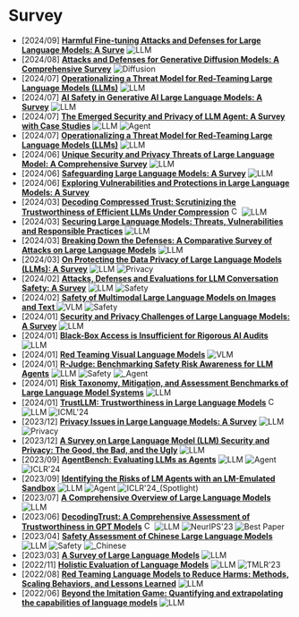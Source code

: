 # Survey
- [2024/09] **[Harmful Fine-tuning Attacks and Defenses for Large Language Models: A Surve](https://arxiv.org/abs/2409.18169)** ![LLM](https://img.shields.io/badge/LLM-589cf4)
- [2024/08] **[Attacks and Defenses for Generative Diffusion Models: A Comprehensive Survey](https://arxiv.org/abs/2408.03400)** ![Diffusion](https://img.shields.io/badge/Diffusion-a99cf4)
- [2024/07] **[Operationalizing a Threat Model for Red-Teaming Large Language Models (LLMs)](https://arxiv.org/abs/2407.14937)** ![LLM](https://img.shields.io/badge/LLM-589cf4)
- [2024/07] **[AI Safety in Generative AI Large Language Models: A Survey](https://arxiv.org/abs/2407.18369)** ![LLM](https://img.shields.io/badge/LLM-589cf4)
- [2024/07] **[The Emerged Security and Privacy of LLM Agent: A Survey with Case Studies](https://arxiv.org/abs/2407.19354)** ![LLM](https://img.shields.io/badge/LLM-589cf4) ![Agent](https://img.shields.io/badge/Agent-87b800)
- [2024/07] **[Operationalizing a Threat Model for Red-Teaming Large Language Models (LLMs)](https://arxiv.org/abs/2407.14937)** ![LLM](https://img.shields.io/badge/LLM-589cf4)
- [2024/06] **[Unique Security and Privacy Threats of Large Language Model: A Comprehensive Survey](https://arxiv.org/abs/2406.07973)** ![LLM](https://img.shields.io/badge/LLM-589cf4)
- [2024/06] **[Safeguarding Large Language Models: A Survey](https://arxiv.org/abs/2406.02622)** ![LLM](https://img.shields.io/badge/LLM-589cf4)
- [2024/06] **[Exploring Vulnerabilities and Protections in Large Language Models: A Survey](https://arxiv.org/abs/2406.00240)**
- [2024/03] **[Decoding Compressed Trust: Scrutinizing the Trustworthiness of Efficient LLMs Under Compression](https://arxiv.org/abs/2403.15447)** [<img src="https://github.com/FortAwesome/Font-Awesome/blob/6.x/svgs/brands/github.svg" alt="Code" width="15" height="15">](https://decoding-comp-trust.github.io/) ![LLM](https://img.shields.io/badge/LLM-589cf4)
- [2024/03] **[Securing Large Language Models: Threats, Vulnerabilities and Responsible Practices](https://arxiv.org/abs/2403.12503)** ![LLM](https://img.shields.io/badge/LLM-589cf4)
- [2024/03] **[Breaking Down the Defenses: A Comparative Survey of Attacks on Large Language Models](https://arxiv.org/abs/2403.04786)** ![LLM](https://img.shields.io/badge/LLM-589cf4)
- [2024/03] **[On Protecting the Data Privacy of Large Language Models (LLMs): A Survey](https://arxiv.org/abs/2403.05156)** ![LLM](https://img.shields.io/badge/LLM-589cf4) ![Privacy](https://img.shields.io/badge/Privacy-87b800)
- [2024/02] **[Attacks, Defenses and Evaluations for LLM Conversation Safety: A Survey](https://arxiv.org/abs/2402.09283)** ![LLM](https://img.shields.io/badge/LLM-589cf4) ![Safety](https://img.shields.io/badge/Safety-87b800)
- [2024/02] **[Safety of Multimodal Large Language Models on Images and Text ](https://arxiv.org//abs/2402.00357)** ![VLM](https://img.shields.io/badge/VLM-c7688b) ![Safety](https://img.shields.io/badge/Safety-87b800)
- [2024/01] **[Security and Privacy Challenges of Large Language Models: A Survey](https://arxiv.org/abs/2402.00888)** ![LLM](https://img.shields.io/badge/LLM-589cf4)
- [2024/01] **[Black-Box Access is Insufficient for Rigorous AI Audits](https://arxiv.org/abs/2401.14446)** ![LLM](https://img.shields.io/badge/LLM-589cf4)
- [2024/01] **[Red Teaming Visual Language Models](https://arxiv.org/abs/2401.12915)** ![VLM](https://img.shields.io/badge/VLM-c7688b)
- [2024/01] **[R-Judge: Benchmarking Safety Risk Awareness for LLM Agents](https://arxiv.org/abs/2401.10019)** ![LLM](https://img.shields.io/badge/LLM-589cf4) ![Safety](https://img.shields.io/badge/Safety-87b800) ![_Agent](https://img.shields.io/badge/_Agent-87b800)
- [2024/01] **[Risk Taxonomy, Mitigation, and Assessment Benchmarks of Large Language Model Systems](https://arxiv.org/abs/2401.05778)** ![LLM](https://img.shields.io/badge/LLM-589cf4)
- [2024/01] **[TrustLLM: Trustworthiness in Large Language Models](https://arxiv.org/abs/2401.05561)** [<img src="https://github.com/FortAwesome/Font-Awesome/blob/6.x/svgs/brands/github.svg" alt="Code" width="15" height="15">](https://github.com/HowieHwong/TrustLLM) ![LLM](https://img.shields.io/badge/LLM-589cf4) ![ICML'24](https://img.shields.io/badge/ICML'24-f1b800)
- [2023/12] **[Privacy Issues in Large Language Models: A Survey](https://arxiv.org/abs/2312.06717)** ![LLM](https://img.shields.io/badge/LLM-589cf4) ![Privacy](https://img.shields.io/badge/Privacy-87b800)
- [2023/12] **[A Survey on Large Language Model (LLM) Security and Privacy: The Good, the Bad, and the Ugly](https://arxiv.org/abs/2312.02003)** ![LLM](https://img.shields.io/badge/LLM-589cf4)
- [2023/09] **[AgentBench: Evaluating LLMs as Agents](https://openreview.net/forum?id=zAdUB0aCTQ)** ![LLM](https://img.shields.io/badge/LLM-589cf4) ![Agent](https://img.shields.io/badge/Agent-87b800) ![ICLR'24](https://img.shields.io/badge/ICLR'24-f1b800)
- [2023/09] **[Identifying the Risks of LM Agents with an LM-Emulated Sandbox](https://openreview.net/forum?id=GEcwtMk1uA)** ![LLM](https://img.shields.io/badge/LLM-589cf4) ![Agent](https://img.shields.io/badge/Agent-87b800) ![ICLR'24_(Spotlight)](https://img.shields.io/badge/ICLR'24_(Spotlight)-f1b800)
- [2023/07] **[A Comprehensive Overview of Large Language Models](https://arxiv.org/abs/2307.06435)** ![LLM](https://img.shields.io/badge/LLM-589cf4)
- [2023/06] **[DecodingTrust: A Comprehensive Assessment of Trustworthiness in GPT Models](https://arxiv.org/abs/2306.11698)** [<img src="https://github.com/FortAwesome/Font-Awesome/blob/6.x/svgs/brands/github.svg" alt="Code" width="15" height="15">](https://decodingtrust.github.io/) ![LLM](https://img.shields.io/badge/LLM-589cf4) ![NeurIPS'23](https://img.shields.io/badge/NeurIPS'23-f1b800) ![Best Paper](https://img.shields.io/badge/Best_paper-ff0000)
- [2023/04] **[Safety Assessment of Chinese Large Language Models](https://arxiv.org/abs/2304.10436)** ![LLM](https://img.shields.io/badge/LLM-589cf4) ![Safety](https://img.shields.io/badge/Safety-87b800) ![_Chinese](https://img.shields.io/badge/_Chinese-87b800)
- [2023/03] **[A Survey of Large Language Models](https://arxiv.org/abs/2303.18223)** ![LLM](https://img.shields.io/badge/LLM-589cf4)
- [2022/11] **[Holistic Evaluation of Language Models](https://arxiv.org/abs/2211.09110)** ![LLM](https://img.shields.io/badge/LLM-589cf4) ![TMLR'23](https://img.shields.io/badge/TMLR'23-f1b800)
- [2022/08] **[Red Teaming Language Models to Reduce Harms: Methods, Scaling Behaviors, and Lessons Learned](https://arxiv.org/abs/2209.07858)** ![LLM](https://img.shields.io/badge/LLM-589cf4)
- [2022/06] **[Beyond the Imitation Game: Quantifying and extrapolating the capabilities of language models](https://arxiv.org/abs/2206.04615)** ![LLM](https://img.shields.io/badge/LLM-589cf4)
